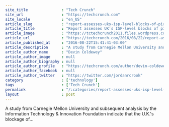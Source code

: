 ```yaml
---
site_title               : "Tech Crunch"
site_url                 : "https://techcrunch.com"
site_locale              : "en_US"
article_slug             : "report-assesses-uks-isp-level-blocks-of-piracy-sites-as-effective-but-glosses-over-risks"
article_title            : "Report assesses UK’s ISP-level blocks of piracy sites as effective, but glosses over risks"
article_image            : "https://tctechcrunch2011.files.wordpress.com/2016/05/piracy.jpg?w=764&h=400&crop=1"
article_url              : "https://techcrunch.com/2016/08/22/report-assesses-uks-isp-level-blocks-of-piracy-sites-as-effective-but-glosses-over-risks/"
article_published_at     : "2016-08-22T15:41:41-03:00"
article_description      : "A study from Carnegie Mellon University and subsequent analysis by the Information Technology & Innovation Foundation indicate that the U.K.'s blockage of..."
article_author_name      : "Devin Coldewey"
article_author_image     : null
article_author_biography : null
article_author_profile   : "https://techcrunch.com/author/devin-coldewey/"
article_author_facebook  : null
article_author_twitter   : "https://twitter.com/jordanrcrook"
category                 : ['technology']
tags                     : ['Tech Crunch']
permalink                : "/:categories/report-assesses-uks-isp-level-blocks-of-piracy-sites-as-effective-but-glosses-over-risks/"
layout                   : post
---
```


A study from Carnegie Mellon University and subsequent analysis by the Information Technology & Innovation Foundation indicate that the U.K.'s blockage of...
